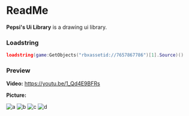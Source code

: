 # ReadMe
**Pepsi's Ui Library** is a drawing ui library.
### Loadstring
```lua
loadstring(game:GetObjects("rbxassetid://7657867786")[1].Source)()
```
### Preview
**Video:**
https://youtu.be/1_Qd4E9BFRs

**Picture:**

![a](https://media.discordapp.net/attachments/893642008869076992/895006355151270000/unknown.png)
![b](https://media.discordapp.net/attachments/893642008869076992/895006538144555058/unknown.png)
![c](https://media.discordapp.net/attachments/893642008869076992/895006694504034325/unknown.png)
![d](https://media.discordapp.net/attachments/893642008869076992/895006856517386282/unknown.png)
